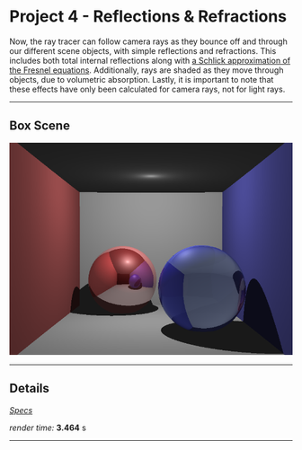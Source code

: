 Project 4 - Reflections & Refractions
=====================================

Now, the ray tracer can follow camera rays as they bounce off and through our different scene objects, with simple reflections and refractions. This includes both total internal reflections along with [a Schlick approximation of the Fresnel equations](http://graphics.stanford.edu/courses/cs148-10-summer/docs/2006--degreve--reflection_refraction.pdf). Additionally, rays are shaded as they move through objects, due to volumetric absorption. Lastly, it is important to note that these effects have only been calculated for camera rays, not for light rays.


- - -


Box Scene
---------

![](images/prj4/box.png)

- - -

Details
-------

[*Specs*](specs.html)

*render time:* **3.464** s

- - -
